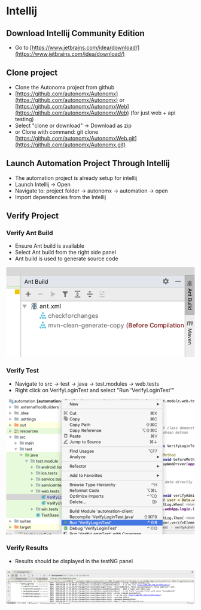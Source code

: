 # Intellij

## Download Intellij Community Edition

* Go to [https://www.jetbrains.com/idea/download/](https://www.jetbrains.com/idea/download/)

## Clone project

* Clone the Autonomx project from github
* [https://github.com/autonomx/Autonomx](https://github.com/autonomx/Autonomx) or [https://github.com/autonomx/AutonomxWeb](https://github.com/autonomx/AutonomxWeb) \(for just web + api testing\)
* Select "clone or download" -&gt; Download as zip
* or Clone with command: git clone [https://github.com/autonomx/AutonomxWeb.git](https://github.com/autonomx/Autonomx.git)

## Launch Automation Project Through Intellij

* The automation project is already setup for intellij
* Launch Intellij -&gt; Open
* Navigate to: project folder -&gt; autonomx -&gt; automation -&gt; open
* Import dependencies from the Intellij 

## Verify Project

### Verify Ant Build

* Ensure Ant build is available
* Select Ant build from the right side panel
* Ant build is used to generate source code

![](../../.gitbook/assets/image%20%286%29.png)

### Verify Test

* Navigate to src -&gt; test -&gt; java -&gt; test.modules -&gt; web.tests
* Right click on VerifyLoginTest and select "Run 'VerifyLoginTest'"

![](../../.gitbook/assets/image%20%289%29.png)

### Verify Results

* Results should be displayed in the testNG panel

![](../../.gitbook/assets/image%20%284%29.png)



